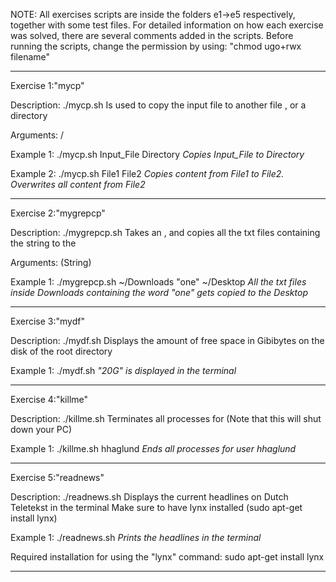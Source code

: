 NOTE: All exercises scripts are inside the folders e1->e5 respectively, together with some test files.
For detailed information on how each exercise was solved, there are several comments added in the scripts.
Before running the scripts, change the permission by using: "chmod ugo+rwx filename"

*********************************************
Exercise 1:"mycp"

Description:
./mycp.sh <InputFile> <OutputFile>
Is used to copy the input file to another file , or a directory 

Arguments:
<InputFile>
<OutputFile>/<OutputDirectory>

Example 1:
./mycp.sh Input_File Directory
*Copies Input_File to Directory*

Example 2:
./mycp.sh File1 File2
*Copies content from File1 to File2. Overwrites all content from File2*
*********************************************
Exercise 2:"mygrepcp"

Description: 
./mygrepcp.sh <InputDirectory> <Query> <OutputDirectory> 
Takes an <InputDirectory>, and copies all the txt files containing the string <Query> to the <OutputDirectory>

Arguments:
<InputDirectory>
<Query> (String)
<OutputDirectory>

Example 1:
./mygrepcp.sh ~/Downloads "one" ~/Desktop
*All the txt files inside Downloads containing the word "one" gets copied to the Desktop*
**********************************************
Exercise 3:"mydf"

Description:
./mydf.sh
Displays the amount of free space in Gibibytes on the disk of the root directory

Example 1:
./mydf.sh
*"20G" is displayed in the terminal*
**********************************************
Exercise 4:"killme"

Description:
./killme.sh <username>
Terminates all processes for <username> (Note that this will shut down your PC)

Example 1:
./killme.sh hhaglund
*Ends all processes for user hhaglund*
**********************************************
Exercise 5:"readnews"

Description:
./readnews.sh
Displays the current headlines on Dutch Teletekst in the terminal
Make sure to have lynx installed (sudo apt-get install lynx)

Example 1:
./readnews.sh
*Prints the headlines in the terminal*

Required installation for using the "lynx" command: sudo apt-get install lynx
**********************************************
